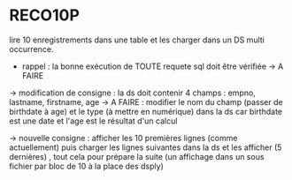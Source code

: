 # RECO10P
lire 10 enregistrements dans une table et les charger dans un DS multi occurrence.

- rappel : la bonne exécution de TOUTE requete sql doit être vérifiée -> A FAIRE

-> modification de consigne : la ds doit contenir 4 champs :  empno, lastname, firstname, age -> A FAIRE : modifier le nom du champ (passer de birthdate à age) et le type (à mettre en numérique) dans la ds car birthdate est une date et l'age est le résultat d'un calcul

-> nouvelle consigne : afficher les 10 premières lignes (comme actuellement) puis charger les lignes suivantes dans la ds et les afficher (5 dernières) , tout cela pour prépare la suite (un affichage dans un sous fichier par bloc de 10 à la place des dsply) 
